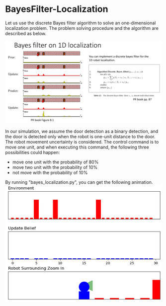 # BayesFilter-Localization

Let us use the discrete Bayes filter algorithm to solve an one-dimensional localization problem.
The problem solving procedure and the algorithm are described as below.

![alt text](problem_description_1D_localization.png)

In our simulation, we assume the door detection as a binary detection, and the door is detected only when the robot is one-unit distance to the door.
The robot movement uncertainty is considered. The control command is to move one unit, and when executing this command, the following three possibilities could happen:
- move one unit with the probability of 80%
- move two unit with the probability of 10%
- not move with the probability of 10%

By running "bayes_localization.py", you can get the following animation. 
![alt text](mygif.gif)


